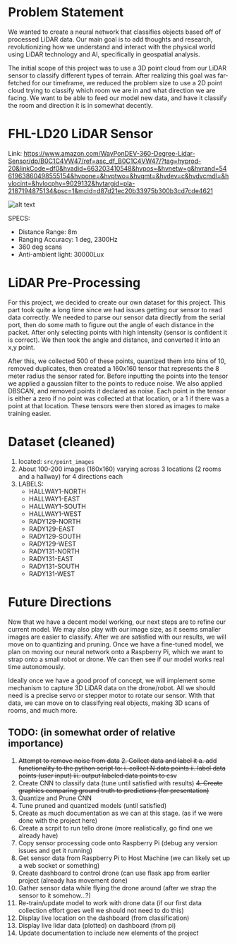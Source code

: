 # Problem Statement
We wanted to create a neural network that classifies objects based off of processed LiDAR data. Our main goal is to add thoughts and research, revolutionizing how we understand and interact with the physical world using LiDAR technology and AI, specifically in geospatial analysis. 


The initial scope of this project was to use a 3D point cloud from our LiDAR sensor to classify different types of terrain. After realizing this goal was far-fetched for our timeframe, we reduced the problem size to use a 2D point cloud trying to classify which room we are in and what direction we are facing. We want to be able to feed our model new data, and have it classify the room and direction it is in somewhat decently.

# FHL-LD20 LiDAR Sensor
Link: https://www.amazon.com/WayPonDEV-360-Degree-Lidar-Sensor/dp/B0C1C4VW47/ref=asc_df_B0C1C4VW47/?tag=hyprod-20&linkCode=df0&hvadid=663203410548&hvpos=&hvnetw=g&hvrand=5461963860498555154&hvpone=&hvptwo=&hvqmt=&hvdev=c&hvdvcmdl=&hvlocint=&hvlocphy=9029132&hvtargid=pla-2187194875134&psc=1&mcid=d87d21ec20b33975b300b3cd7cde4621


![alt text](lidar.webp)


SPECS:
+ Distance Range: 8m
+ Ranging Accuracy: 1 deg, 2300Hz
+ 360 deg scans
+ Anti-ambient light: 30000Lux

# LiDAR Pre-Processing
For this project, we decided to create our own dataset for this project. This part took quite a long time since we had issues getting our sensor to read data correctly. We needed to parse our sensor data directly from the serial port, then do some math to figure out the angle of each distance in the packet. After only selecting points with high intensity (sensor is confident it is correct). We then took the angle and distance, and converted it into an x,y point.


After this, we collected 500 of these points, quantized them into bins of 10, removed duplicates, then created a 160x160 tensor that represents the 8 meter radius the sensor rated for. Before inputting the points into the tensor we applied a gaussian filter to the points to reduce noise. We also applied DBSCAN, and removed points it declared as noise. Each point in the tensor is either a zero if no point was collected at that location, or a 1 if there was a point at that location. These tensors were then stored as images to make training easier.



# Dataset (cleaned)
1. located: `src/point_images`
2. About 100-200 images (160x160) varying across 3 locations (2 rooms and a hallway) for 4 directions each
3. LABELS:
   + HALLWAY1-NORTH
   + HALLWAY1-EAST
   + HALLWAY1-SOUTH
   + HALLWAY1-WEST
   + RADY129-NORTH
   + RADY129-EAST
   + RADY129-SOUTH
   + RADY129-WEST
   + RADY131-NORTH
   + RADY131-EAST
   + RADY131-SOUTH
   + RADY131-WEST

# Future Directions
Now that we have a decent model working, our next steps are to refine our current model. We may also play with our image size, as it seems smaller images are easier to classify. After we are satisfied with our results, we will move on to quantizing and pruning. Once we have a fine-tuned model, we plan on moving our neural network onto a Raspberry Pi, which we want to strap onto a small robot or drone. We can then see if our model works real time autonomously.


Ideally once we have a good proof of concept, we will implement some mechanism to capture 3D LiDAR data on the drone/robot. All we should need is a precise servo or stepper motor to rotate our sensor. With that data, we can move on to classifying real objects, making 3D scans of rooms, and much more. 

 ## TODO: (in somewhat order of relative importance)
 1. ~~Attempt to remove noise from data~~
 ~~2. Collect data and label it
    a. add functionality to the python script to:
     i. collect N data points
     ii. label data points (user input)
     iii. output labeled data points to csv~~
 3. Create CNN to classify data (tune until satisfied with results)
    ~~4. Create graphics comparing ground truth to predictions (for presentation)~~
 6. Quantize and Prune CNN
 7. Tune pruned and quantized models (until satisfied)
 8. Create as much documentation as we can at this stage. (as if we were done with the project here)
 9. Create a scrpit to run tello drone (more realistically, go find one we already have)
 10. Copy sensor processing code onto Raspberry Pi (debug any version issues and get it running)
 11. Get sensor data from Raspberry Pi to Host Machine (we can likely set up a web socket or something)
 13. Create dashboard to control drone (can use flask app from earlier project (already has movement done)
 14. Gather sensor data while flying the drone around (after we strap the sensor to it somehow...?)
 15. Re-train/update model to work with drone data (if our first data collection effort goes well we should not need to do this)
 16. Display live location on the dashboard (from classification)
 17. Display live lidar data (plotted) on dashboard (from pi)
 18. Update documentation to include new elements of the project
